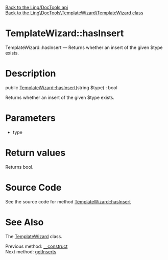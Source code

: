 [Back to the Ling/DocTools api](https://github.com/lingtalfi/DocTools/blob/master/doc/api/Ling/DocTools.md)<br>
[Back to the Ling\DocTools\TemplateWizard\TemplateWizard class](https://github.com/lingtalfi/DocTools/blob/master/doc/api/Ling/DocTools/TemplateWizard/TemplateWizard.md)


TemplateWizard::hasInsert
================



TemplateWizard::hasInsert — Returns whether an insert of the given $type exists.




Description
================


public [TemplateWizard::hasInsert](https://github.com/lingtalfi/DocTools/blob/master/doc/api/Ling/DocTools/TemplateWizard/TemplateWizard/hasInsert.md)(string $type) : bool




Returns whether an insert of the given $type exists.




Parameters
================


- type

    


Return values
================

Returns bool.








Source Code
===========
See the source code for method [TemplateWizard::hasInsert](https://github.com/lingtalfi/DocTools/blob/master/TemplateWizard/TemplateWizard.php#L94-L100)


See Also
================

The [TemplateWizard](https://github.com/lingtalfi/DocTools/blob/master/doc/api/Ling/DocTools/TemplateWizard/TemplateWizard.md) class.

Previous method: [__construct](https://github.com/lingtalfi/DocTools/blob/master/doc/api/Ling/DocTools/TemplateWizard/TemplateWizard/__construct.md)<br>Next method: [getInserts](https://github.com/lingtalfi/DocTools/blob/master/doc/api/Ling/DocTools/TemplateWizard/TemplateWizard/getInserts.md)<br>

